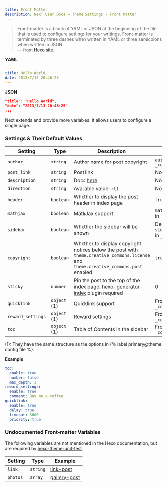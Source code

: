 ```yaml
---
title: Front Matter
description: NexT User Docs – Theme Settings - Front Matter
---
```


> Front-matter is a block of YAML or JSON at the beginning of the file that is used to configure settings for your writings. Front-matter is terminated by three dashes when written in YAML or three semicolons when written in JSON.  
— from [Hexo site](https://hexo.io/docs/front-matter).

**YAML**
```yml
---
title: Hello World
date: 2013/7/13 20:46:25
---
```

**JSON**
```json
"title": "Hello World",
"date": "2013/7/13 20:46:25"
;;;
```

Next extends and provide more variables. It allows users to configure a single page.

### Settings & Their Default Values

Setting | Type | Description | Default
--- | --- | --- | ---
`author` | `string` | Author name for post copyright | `author` in Hexo `_config.yml`
`post_link` | `string` | Post link | None
`description` | `string` | Docs [here](/docs/theme-settings/posts.html#Preamble-Text) | None
`direction` | `string` | Available value: `rtl` | None
`header` | `boolean` | Whether to display the post header in index page | `true`
`mathjax` | `boolean` | MathJax support | `math.every_page` in `_config.yml`
`sidebar` | `boolean` | Whether the sidebar will be shown | Depends on `sidebar.display` in `_config.yml`
`copyright` | `boolean` | Whether to display copyright notices below the post with `theme.creative_commons.license` and `theme.creative_commons.post` enabled | `true`
`sticky` | `number` | Pin the post to the top of the index page. [hexo-generator-index](https://github.com/hexojs/hexo-generator-index) plugin required | 0
`quicklink` | `object` (1) | Quicklink support | From `_config.yml`
`reward_settings` | `object` (1) | Reward settings | From `_config.yml`
`toc` | `object` (1) | Table of Contents in the sidebar | From `_config.yml`

(1): They have the same structure as the options in {% label primary@theme config file %}.

**Example**

```yml
toc:
  enable: true
  number: false
  max_depth: 3
reward_settings:
  enable: true
  comment: Buy me a coffee
quicklink:
  enable: true
  delay: true
  timeout: 3000
  priority: true
```

### Undocumented Front-matter Variables

The following variables are not mentioned in the Hexo documentation, but are required by [hexo-theme-unit-test](https://github.com/hexojs/hexo-theme-unit-test).

Setting | Type | Example
--- | --- | ---
`link` | `string` | [link-post](https://github.com/hexojs/hexo-theme-unit-test/blob/master/source/_posts/link-post.md)
`photos` | `array` | [gallery-post](https://github.com/hexojs/hexo-theme-unit-test/blob/master/source/_posts/gallery-post.md)
